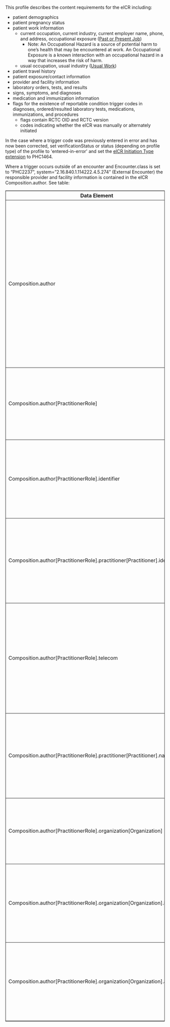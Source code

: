 This profile describes the content requirements for the eICR including:
* patient demographics
* patient pregnancy status
* patient work information
    * current occupation, current industry, current employer name, phone, and address, occupational exposure ([Past or Present Job](http://hl7.org/fhir/us/odh/StructureDefinition/odh-PastOrPresentJob))
        * Note: An Occupational Hazard is a source of potential harm to one’s health that may be encountered at work. An Occupational Exposure is a known interaction with an occupational hazard in a way that increases the risk of harm.
    * usual occupation, usual industry ([Usual Work](http://hl7.org/fhir/us/odh/StructureDefinition/odh-UsualWork))
* patient travel history
* patient exposure/contact information
* provider and facility information
* laboratory orders, tests, and results
* signs, symptoms, and diagnoses
* medication and immunization information
* flags for the existence of reportable condition trigger codes in diagnoses, ordered/resulted laboratory tests, medications, immunizations, and procedures
    * flags contain RCTC OID and RCTC version
    * codes indicating whether the eICR was manually or alternately initiated

In the case where a trigger code was previously entered in error and has now been corrected, set verificationStatus or status (depending on profile type) of the profile to 'entered-in-error' and set the [eICR Initiation Type extension](StructureDefinition-eicr-initiation-type-extension.html) to PHC1464.

Where a trigger occurs outside of an encounter and Encounter.class is set to “PHC2237”, system=”2.16.840.1.114222.4.5.274” (External Encounter) the responsible provider and facility information is contained in the eICR Composition.author. See table:

<table style="width:100%" border="1">
    <thead>
        <tr>
            <th style="width:auto">Data Element</th>
            <th>Note</th>
        </tr>
    </thead>
    <tbody>
        <tr>
            <td>Composition.author</td>
            <td>In a public health case report, the author may be the provider, software, or a person in the role of a public health reporter, such as an infection control professional (ICP), a medical assistant, an office administrator, or another staff person who assists a provider with public health reporting.</td>
        </tr>
        <tr>
            <td>Composition.author[PractitionerRole]</td>
            <td>[External encounter case] Provider: Provider responsible for the patient&#39;s care when the case was triggered.</td>
        </tr>
        <tr>
            <td>Composition.author[PractitionerRole].identifier</td>
            <td>[External encounter case] Provider Id: Identifier of the provider responsible for the patient&#39;s care when the case was triggered</td>
        </tr>
        <tr>
            <td>Composition.author[PractitionerRole].practitioner[Practitioner].identifier</td>
            <td>[External encounter case] Provider Address: Address of the provider responsible for the patient&#39;s care when the case was triggered.</td>
        </tr>
        <tr>
            <td>Composition.author[PractitionerRole].telecom</td>
            <td>[External encounter case] Provider Telecom: A telecom address (phone, email, fax, etc.) for the provider responsible for the patient&#39;s care when the case was triggered.</td>
        </tr>
        <tr>
            <td>Composition.author[PractitionerRole].practitioner[Practitioner].name</td>
            <td>[External encounter case] Provider Name: Name of the provider responsible for the patient&#39;s care when the case was triggered</td>
        </tr>
        <tr>
            <td>Composition.author[PractitionerRole].organization[Organization]</td>
            <td>[External encounter case] Facility: The facility in which care was provided when the case was triggered</td>
        </tr>
        <tr>
            <td>Composition.author[PractitionerRole].organization[Organization].identifier</td>
            <td>[External encounter case] Facility Id: Identification code for the facility in which care was provided when the case was triggered</td>
        </tr>
        <tr>
            <td>Composition.author[PractitionerRole].organization[Organization].address</td>
            <td>[External encounter case] Facility Address: The physical location of the facility in which care was provided when the case was triggered</td>
        </tr>
    </tbody>
</table>








